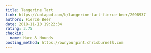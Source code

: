 ```yaml
---
title: Tangerine Tart
link: https://untappd.com/b/tangerine-tart-fierce-beer/2098937
authors: Fierce Beer
date: 2018-11-10 19:22:34
rating: 3.75
checkin:
  name: Hare & Hounds
posting_method: https://ownyourpint.chrisburnell.com
---
```

